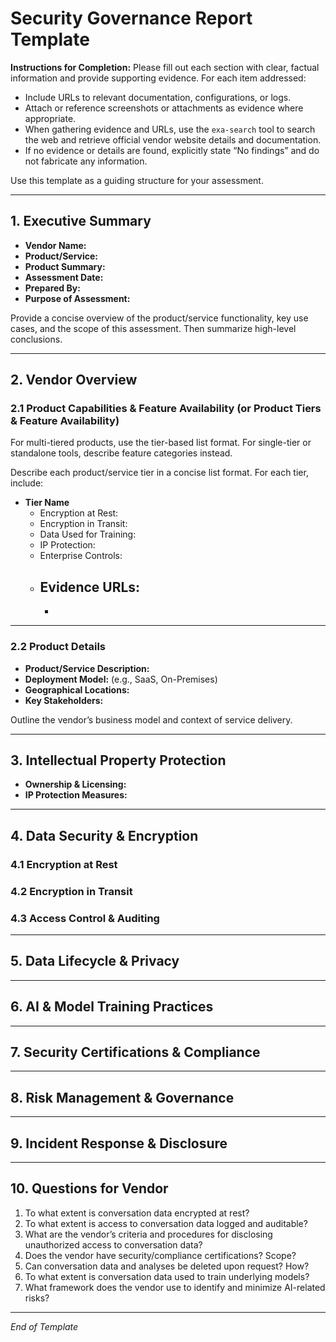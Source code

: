 # Security Governance Report Template

**Instructions for Completion:**
Please fill out each section with clear, factual information and provide supporting evidence. For each item addressed:

- Include URLs to relevant documentation, configurations, or logs.
- Attach or reference screenshots or attachments as evidence where appropriate.
- When gathering evidence and URLs, use the `exa-search` tool to search the web and retrieve official vendor website details and documentation.
- If no evidence or details are found, explicitly state “No findings” and do not fabricate any information.

Use this template as a guiding structure for your assessment.

---

## 1. Executive Summary

- **Vendor Name:**
- **Product/Service:**
- **Product Summary:**
- **Assessment Date:**
- **Prepared By:**
- **Purpose of Assessment:**

Provide a concise overview of the product/service functionality, key use cases, and the scope of this assessment. Then summarize high-level conclusions.

---

## 2. Vendor Overview

### 2.1 Product Capabilities & Feature Availability (or Product Tiers & Feature Availability)

For multi-tiered products, use the tier-based list format. For single-tier or standalone tools, describe feature categories instead.

Describe each product/service tier in a concise list format. For each tier, include:

- **Tier Name**
  - Encryption at Rest: 
  - Encryption in Transit: 
  - Data Used for Training: 
  - IP Protection: 
  - Enterprise Controls: 
  - Evidence URLs:
    - 
    - 

---

### 2.2 Product Details

- **Product/Service Description:**
- **Deployment Model:** (e.g., SaaS, On-Premises)
- **Geographical Locations:**
- **Key Stakeholders:**

Outline the vendor’s business model and context of service delivery.

---

## 3. Intellectual Property Protection

- **Ownership & Licensing:**
- **IP Protection Measures:**

---

## 4. Data Security & Encryption

### 4.1 Encryption at Rest

### 4.2 Encryption in Transit

### 4.3 Access Control & Auditing

---

## 5. Data Lifecycle & Privacy

---

## 6. AI & Model Training Practices

---

## 7. Security Certifications & Compliance

---

## 8. Risk Management & Governance

---

## 9. Incident Response & Disclosure

---

## 10. Questions for Vendor

1. To what extent is conversation data encrypted at rest?
2. To what extent is access to conversation data logged and auditable?
3. What are the vendor’s criteria and procedures for disclosing unauthorized access to conversation data?
4. Does the vendor have security/compliance certifications? Scope?
5. Can conversation data and analyses be deleted upon request? How?
6. To what extent is conversation data used to train underlying models?
7. What framework does the vendor use to identify and minimize AI-related risks?

---

*End of Template*